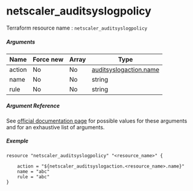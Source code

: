 # netscaler_auditsyslogpolicy

Terraform resource name : ```netscaler_auditsyslogpolicy```

##### Arguments

| Name | Force new | Array | Type |
|----|----|----|----|
|action|No|No|[auditsyslogaction.name](/doc/resources/auditsyslogaction.md)|
|name|No|No|string|
|rule|No|No|string|

##### Argument Reference

See [official documentation page](https://developer-docs.citrix.com/projects/netscaler-nitro-api/en/11.0/configuration/audit/auditsyslogpolicy/auditsyslogpolicy/) for possible values for these arguments and for an exhaustive list of arguments.

##### Exemple

```
resource "netscaler_auditsyslogpolicy" "<resource_name>" {

    action = "${netscaler_auditsyslogaction.<resource_name>.name}"
    name = "abc"
    rule = "abc"
}
```

